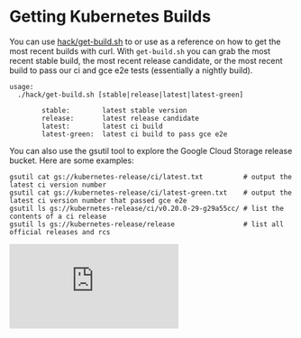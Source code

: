 <!-- BEGIN MUNGE: UNVERSIONED_WARNING -->


<!-- END MUNGE: UNVERSIONED_WARNING -->
# Getting Kubernetes Builds

You can use [hack/get-build.sh](../../hack/get-build.sh) to or use as a reference on how to get the most recent builds with curl. With `get-build.sh` you can grab the most recent stable build, the most recent release candidate, or the most recent build to pass our ci and gce e2e tests (essentially a nightly build).

```
usage:
  ./hack/get-build.sh [stable|release|latest|latest-green]

        stable:        latest stable version
        release:       latest release candidate
        latest:        latest ci build
        latest-green:  latest ci build to pass gce e2e
```

You can also use the gsutil tool to explore the Google Cloud Storage release bucket. Here are some examples:
```
gsutil cat gs://kubernetes-release/ci/latest.txt          # output the latest ci version number
gsutil cat gs://kubernetes-release/ci/latest-green.txt    # output the latest ci version number that passed gce e2e
gsutil ls gs://kubernetes-release/ci/v0.20.0-29-g29a55cc/ # list the contents of a ci release
gsutil ls gs://kubernetes-release/release                 # list all official releases and rcs
```


<!-- BEGIN MUNGE: GENERATED_ANALYTICS -->
[![Analytics](https://kubernetes-site.appspot.com/UA-36037335-10/GitHub/docs/devel/getting-builds.md?pixel)]()
<!-- END MUNGE: GENERATED_ANALYTICS -->
